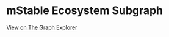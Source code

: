 # mStable Ecosystem Subgraph

[View on The Graph Explorer](https://thegraph.com/explorer/subgraph/mstable/mstable-ecosystem)
